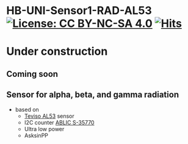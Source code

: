 # HB-UNI-Sensor1-RAD-AL53 [![License: CC BY-NC-SA 4.0](https://img.shields.io/badge/License-CC%20BY--NC--SA%204.0-lightgrey.svg)](https://creativecommons.org/licenses/by-nc-sa/4.0/) [![Hits](https://hits.seeyoufarm.com/api/count/incr/badge.svg?url=https%3A%2F%2Fgithub.com%2FFUEL4EP%2FHomeAutomation%2FAsksinPP_developments%2Fsketches%2FHB-UNI-Sensor1-RAD-AL53&count_bg=%2379C83D&title_bg=%23555555&icon=&icon_color=%23E7E7E7&title=hits&edge_flat=false)](https://hits.seeyoufarm.com)

# Under construction

## Coming soon

## Sensor for alpha, beta, and gamma radiation

- based on
	- [Teviso AL53](https://www.teviso.com/file/pdf/al53-data-specification.pdf) sensor
	- I2C counter [ABLIC S-35770](https://www.ablic.com/en/doc/datasheet/counter_ic/S35770_I_E.pdf)
	- Ultra low power
	- AsksinPP